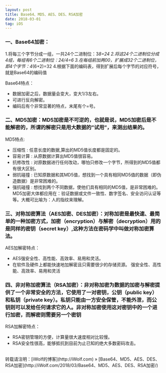 ```yaml
---
layout: post
title: Base64、MD5、AES、DES、RSA加密
date: 2018-03-01
tag: iOS
---
```


### 一、Base64加密：
1.将每三个字节分成一组，一共24个二进制位：3*8=24
2.将这24个二进制位分成4组，每组有6个二进制位：24/4=6
3.在每组前加两00，扩展成32个二进制位，即4个字节：4*(6+2)=32
4.根据下面的编码表，得到扩展后每个字节的对应符号，就是Base64的编码值

Base64特点：
- 数据加密之后，数据量会变大，变大1/3左右。
- 可进行反向解密。
- 编码后有个非常显著的特点，末尾有个=号。

### 二、MD5加密：MD5加密是不可逆的，也就是说，MD5加密后是不能解密的，所谓的解密只是用大数据的”试用”，来测出结果的。
MD5特点:
- 压缩性 : 任意长度的数据,算出的MD5值长度都是固定的。
- 容易计算 : 从原数据计算出MD5值很容易。
- 抗修改性 : 对原数据进行任何改动，哪怕只修改一个字节，所得到的MD5值都有很大区别。
- 弱抗碰撞 : 已知原数据和其MD5值，想找到一个具有相同MD5值的数据（即伪造数据）是非常困难的。
- 强抗碰撞 : 想找到两个不同数据，使他们具有相同的MD5值，是非常困难的。
MD5加密大体都应用在：验证数据或文件一致性、数字签名、安全访问认证等等。大概可比喻为：人的指纹来理解。

### 三、对称加密算法（AES加密、DES加密）：对称加密是最快速、最简单的一种加密方式，加密（encryption）与解密（decryption）用的是同样的密钥（secret key）,这种方法在密码学中叫做对称加密算法。

AES加解密特点：
- AES强安全性、高性能、高效率、易用和灵活。
- 在软件及硬件上都能快速地加解密且只需要很少的存储资源。
强安全性、高性能、高效率、易用和灵活

### 四、非对称加密算法（RSA加密）：非对称加密为数据的加密与解密提供了一个非常安全的方法，它使用了一对密钥，公钥（public key）和私钥（private key）。私钥只能由一方安全保管，不能外泄，而公钥则可以发给任何请求它的人。非对称加密使用这对密钥中的一个进行加密，而解密则需要另一个密钥

RSA加解密特点：
- RSA密钥管理的方便，计算量很大速度相对比较慢。
- RSA安全性很高，能够抵抗到目前为止已知的绝大多数密码攻击。




<br>
转载请注明：[iWolf的博客](http://iWolf.com) » [Base64、MD5、AES、DES、RSA加密](http://iWolf.com/2018/03/Base64、MD5、AES、DES、RSA加密/)  


